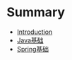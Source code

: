 # Summary

* [Introduction](README.md)
* [Java基础](/note/Java基础.md)
* [Spring基础](/note/Spring基础.md)

